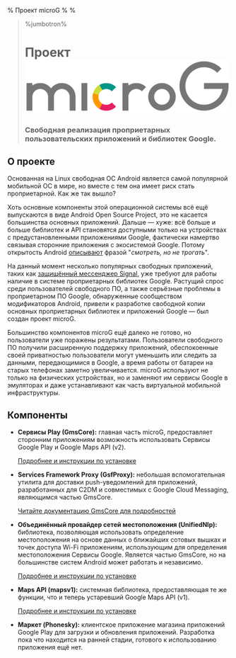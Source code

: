 % Проект microG
%
%

> %jumbotron%
> # Проект <img src="/img/microg_full_colored.svg" alt="microG">
> ### Свободная реализация проприетарных пользовательских приложений и библиотек Google.

О проекте
---------
Основанная на Linux свободная ОС Android является самой популярной мобильной ОС в мире, но вместе с тем она имеет риск стать проприетарной. Как же так вышло?

Хоть основные компоненты этой операционной системы всё ещё выпускаются в виде Android Open Source Project, это не касается большинства основных приложений.
Дальше — хуже: всё больше и больше библиотек и API становятся доступными только на устройствах с предустановленными приложениями Google, фактически намертво связывая сторонние приложения с экосистемой Google. Потому открытость Android [описывают](http://arstechnica.com/gadgets/2013/10/googles-iron-grip-on-android-controlling-open-source-by-any-means-necessary/4/) фразой "*смотреть, но не трогать*".

На данный момент несколько популярных свободных приложений, таких как [защищённый мессенджер Signal](https://github.com/WhisperSystems/Signal-Android), уже требуют для работы наличие в системе проприетарных библиотек Google.
Растущий спрос среди пользователей свободного ПО, а также серьёзные проблемы в проприетарном ПО Google, обнаруженные сообществом модификаторов Android, привели к разработке свободной копии основных проприетарных библиотек и приложений Google — был создан проект microG.

Большинство компонентов microG ещё далеко не готово, но пользователи уже поражены результатами. Пользователи свободного ПО получили расширенную поддержку приложений, обеспокоенные своей приватностью пользователи могут уменьшить или следить за данными, передающимися в Google, а время работы от батареи на старых телефонах заметно увеличивается.
microG используют не только на физических устройствах, но и заменяют им сервисы Google в эмуляторах и даже устанавливают как часть виртуальной мобильной инфраструктуры.

Компоненты
----------
- **Сервисы Play (GmsCore):** главная часть microG, предоставляет сторонним приложениям возможность использовать Сервисы Google Play и Google Maps API (v2).
  
  [Подробнее и инструкции по установке](https://github.com/microg/android_packages_apps_GmsCore/wiki)
- **Services Framework Proxy (GsfProxy):** небольшая вспомогательная утилита для доставки push-уведомлений для приложений, разработанных для C2DM и совместимых с Google Cloud Messaging, являющимся частью GmsCore.

  [Читайте документацию GmsCore для подробностей](https://github.com/microg/android_packages_apps_GmsCore/wiki)
- **Объединённый провайдер сетей местоположения (UnifiedNlp):** библиотека, позволяющая использовать определение местоположения на основе данных о ближайших сотовых вышках и точек доступа Wi-Fi приложениям, использующим для определения местоположения Сервисы Google.
  Является частью GmsCore, но на большинстве систем Android может работать и независимо.
  
  [Подробнее и инструкции по установке](https://github.com/microg/android_packages_apps_UnifiedNlp/blob/master/README.md)
- **Maps API (mapsv1):** системная библиотека, предоставляющая те же функции, что и теперь устаревший Google Maps API (v1).

  [Подробнее и инструкции по установке](https://github.com/microg/android_frameworks_mapsv1)
- **Маркет (Phonesky):** клиентское приложение магазина приложений Google Play для загрузки и обновления приложений. Разработка пока что находится на ранней стадии, готового к использованию приложения ещё нет.
